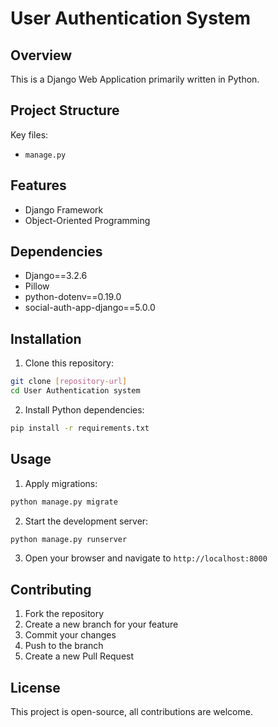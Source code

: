 # User Authentication System

## Overview
This is a Django Web Application primarily written in Python.

## Project Structure
Key files:
- `manage.py`

## Features
- Django Framework
- Object-Oriented Programming

## Dependencies
- Django==3.2.6
- Pillow
- python-dotenv==0.19.0
- social-auth-app-django==5.0.0

## Installation

1. Clone this repository:
 ```bash
 git clone [repository-url]
 cd User Authentication system
 ```

2. Install Python dependencies:
 ```bash
 pip install -r requirements.txt
 ```

## Usage

1. Apply migrations:
 ```bash
 python manage.py migrate
 ```

2. Start the development server:
 ```bash
 python manage.py runserver
 ```

3. Open your browser and navigate to `http://localhost:8000`

## Contributing

1. Fork the repository
2. Create a new branch for your feature
3. Commit your changes
4. Push to the branch
5. Create a new Pull Request

## License

This project is open-source, all contributions are welcome.
